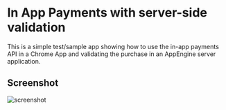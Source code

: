 # In App Payments with server-side validation

This is a simple test/sample app showing how to use the in-app payments API in a Chrome App and validating the purchase in an AppEngine server application.

     
## Screenshot
![screenshot](https://raw.github.com/GoogleChrome/chrome-app-samples/master/in-app-payments-with-server-validation/chromeapp/assets/screenshot_1280_800.png)

